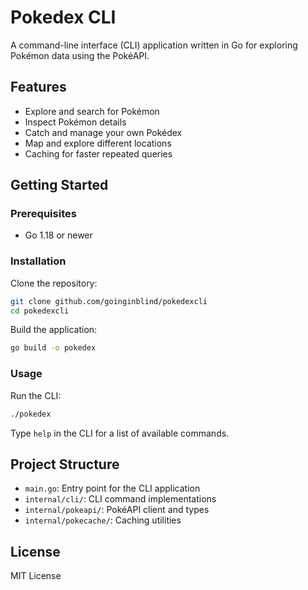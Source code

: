 # Pokedex CLI

A command-line interface (CLI) application written in Go for exploring Pokémon data using the PokéAPI.

## Features
- Explore and search for Pokémon
- Inspect Pokémon details
- Catch and manage your own Pokédex
- Map and explore different locations
- Caching for faster repeated queries

## Getting Started

### Prerequisites
- Go 1.18 or newer

### Installation
Clone the repository:
```bash
git clone github.com/goinginblind/pokedexcli
cd pokedexcli
```

Build the application:
```bash
go build -o pokedex
```

### Usage
Run the CLI:
```bash
./pokedex
```

Type `help` in the CLI for a list of available commands.

## Project Structure
- `main.go`: Entry point for the CLI application
- `internal/cli/`: CLI command implementations
- `internal/pokeapi/`: PokéAPI client and types
- `internal/pokecache/`: Caching utilities

## License
MIT License
